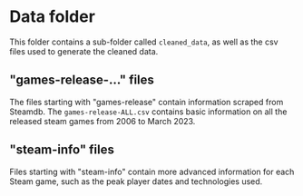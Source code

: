 # Data folder
This folder contains a sub-folder called `cleaned_data`, as well as the csv files used to generate the cleaned data.
## "games-release-..." files
The files starting with "games-release" contain information scraped from Steamdb. The `games-release-ALL.csv` contains
basic information on all the released steam games from 2006 to March 2023.
## "steam-info" files
Files starting with "steam-info" contain more advanced information for each Steam game,
such as the peak player dates and technologies used. 